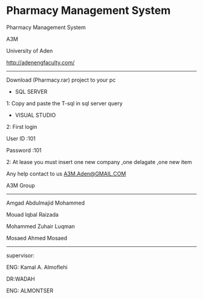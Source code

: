 # Pharmacy Management System
Pharmacy Management System


A3M


University of Aden

http://adenengfaculty.com/

****************************


Download (Pharmacy.rar) project to your pc
 
 * SQL SERVER

1: Copy and paste the T-sql in sql server query


 * VISUAL STUDIO


2: First login

User ID :101

Password :101

2: At lease you must insert one  new company ,one delagate ,one new item


Any help contact to us A3M.Aden@GMAIL.COM

A3M Group

*************

Amgad Abdulmajid Mohammed 

Mouad Iqbal Raizada

Mohammed Zuhair Luqman 

Mosaed Ahmed Mosaed



******************

supervisor: 

ENG: Kamal A. Almoflehi

DR:WADAH

ENG: ALMONTSER




